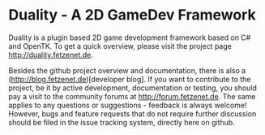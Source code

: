 Duality - A 2D GameDev Framework
=======

Duality is a plugin based 2D game development framework based on C# and OpenTK. To get a quick overview, please visit the project page http://duality.fetzenet.de.

Besides the github project overview and documentation, there is also a (http://blog.fetzenet.de)[developer blog]. If you want to contribute to the project, be it by active development, documentation or testing, you should pay a visit to the community forums at http://forum.fetzenet.de. The same applies to any questions or suggestions - feedback is always welcome! However, bugs and feature requests that do not require further discussion should be filed in the issue tracking system, directly here on github.
